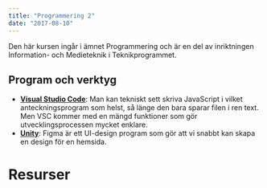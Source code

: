 ```yaml
---
title: "Programmering 2"
date: "2017-08-10"
---
```


Den här kursen ingår i ämnet Programmering och är en del av inriktningen Information- och Medieteknik i Teknikprogrammet.

## Program och verktyg

- **[Visual Studio Code](https://code.visualstudio.com/)**: Man kan tekniskt sett skriva JavaScript i vilket anteckningsprogram som helst, så länge den bara sparar filen i ren text. Men VSC kommer med en mängd funktioner som gör utvecklingsprocessen mycket enklare.
- **[Unity](https://www.unity.com)**: Figma är ett UI-design program som gör att vi snabbt kan skapa en design för en hemsida.

# Resurser
